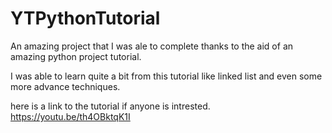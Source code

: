 # YTPythonTutorial
An amazing project that I was ale to complete thanks to the aid of an amazing python project tutorial.

I was able to learn quite a bit from this tutorial like linked list and even some more advance techniques.

here is a link to the tutorial if anyone is intrested. https://youtu.be/th4OBktqK1I
